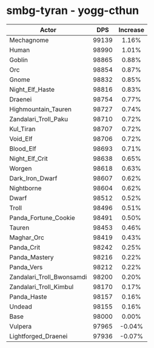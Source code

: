 # smbg-tyran - yogg-cthun
| Actor | DPS | Increase |
|---|:---:|:---:|
|Mechagnome|99139|1.16%|
|Human|98990|1.01%|
|Goblin|98865|0.88%|
|Orc|98854|0.87%|
|Gnome|98832|0.85%|
|Night_Elf_Haste|98816|0.83%|
|Draenei|98754|0.77%|
|Highmountain_Tauren|98727|0.74%|
|Zandalari_Troll_Paku|98710|0.72%|
|Kul_Tiran|98707|0.72%|
|Void_Elf|98706|0.72%|
|Blood_Elf|98693|0.71%|
|Night_Elf_Crit|98638|0.65%|
|Worgen|98618|0.63%|
|Dark_Iron_Dwarf|98607|0.62%|
|Nightborne|98604|0.62%|
|Dwarf|98512|0.52%|
|Troll|98496|0.51%|
|Panda_Fortune_Cookie|98491|0.50%|
|Tauren|98453|0.46%|
|Maghar_Orc|98419|0.43%|
|Panda_Crit|98242|0.25%|
|Panda_Mastery|98216|0.22%|
|Panda_Vers|98212|0.22%|
|Zandalari_Troll_Bwonsamdi|98200|0.20%|
|Zandalari_Troll_Kimbul|98170|0.17%|
|Panda_Haste|98157|0.16%|
|Undead|98155|0.16%|
|Base|98000|0.00%|
|Vulpera|97965|-0.04%|
|Lightforged_Draenei|97936|-0.07%|
